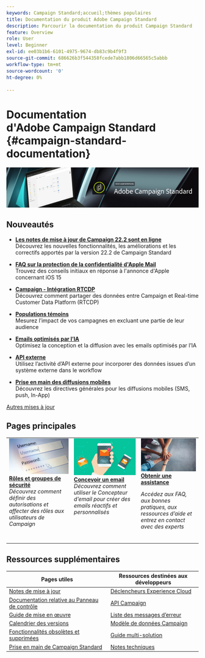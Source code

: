```yaml
---
keywords: Campaign Standard;accueil;thèmes populaires
title: Documentation du produit Adobe Campaign Standard
description: Parcourir la documentation du produit Campaign Standard
feature: Overview
role: User
level: Beginner
exl-id: ee03b1b6-6101-4975-9674-db83c9b4f9f3
source-git-commit: 686626b3f544358fcede7abb1806d66565c5abbb
workflow-type: tm+mt
source-wordcount: '0'
ht-degree: 0%

---
```


# Documentation d&#39;Adobe Campaign Standard {#campaign-standard-documentation}

![Adobe Campaign Standard](start/using/assets/do-not-localize/banner_acs_doc.jpg)

## Nouveautés

* **[Les notes de mise à jour de Campaign 22.2 sont en ligne](rn/using/release-notes.md)**<br/> Découvrez les nouvelles fonctionnalités, les améliorations et les correctifs apportés par la version 22.2 de Campaign Standard

* **[FAQ sur la protection de la confidentialité d&#39;Apple Mail](https://experienceleague.adobe.com/docs/deliverability-learn/deliverability-best-practice-guide/technotes/apple-mail-privacy-faq.html?lang=fr)**<br/> Trouvez des conseils initiaux en réponse à l&#39;annonce d&#39;Apple concernant iOS 15

* **[Campaign - Intégration RTCDP](integrating/using/get-started-sources-destinations.md)**<br/> Découvrez comment partager des données entre Campaign et Real-time Customer Data Platform (RTCDP)

* **[Populations témoins](sending/using/control-group.md)**<br/> Mesurez l’impact de vos campagnes en excluant une partie de leur audience

* **[Emails optimisés par l’IA](sending/using/predictive.md)**<br/> Optimisez la conception et la diffusion avec les emails optimisés par l’IA

* **[API externe](automating/using/external-api.md)**<br/> Utilisez l’activité d’API externe pour incorporer des données issues d’un système externe dans le workflow

* **[Prise en main des diffusions mobiles](https://helpx.adobe.com/fr/campaign/kb/acs-mobile.html)**<br/> Découvrez les directives générales pour les diffusions mobiles (SMS, push, In-App)

[Autres mises à jour](rn/using/documentation-updates.md)

## Pages principales

<table>
<tr>
  <td valign="top">
    <a href="administration/using/about-access-management.md">
      <img alt="Rôles" src="start/using/assets/roles.png"/>
    </a>
    <div>
    <a href="administration/using/about-access-management.md"><strong>Rôles et groupes de sécurité</strong></a>
    </div>
    <em>Découvrez comment définir des autorisations et affecter des rôles aux utilisateurs de Campaign</em>
    <br>
  </td>
  <td valign="top">
    <a href="designing/using/designing-content-in-adobe-campaign.md">
      <img alt="Concepteur" src="start/using/assets/design.png" />
    </a>
    <div>
    <a href="designing/using/designing-content-in-adobe-campaign.md"><strong>Concevoir un email</strong></a>
    </div>
    <em>Découvrez comment utiliser le Concepteur d’email pour créer des emails réactifs et personnalisés</em> <br>
  </td>
  <td valign="top">
       <img alt="Assistance" src="start/using/assets/do-not-localize/help.jpeg" />
    <div><a href="support.md">
    <strong>Obtenir une assistance</strong></a>
    </div>
    <p><em>Accédez aux FAQ, aux bonnes pratiques, aux ressources d’aide et entrez en contact avec des experts</em></p>
    <br>
  </td>
</tr>
</table>

## Ressources supplémentaires

| Pages utiles | Ressources destinées aux développeurs |
|---|---|
| [Notes de mise à jour](rn/using/release-notes.md) | [Déclencheurs Experience Cloud](integrating/using/about-adobe-experience-cloud-triggers.md) |
| [Documentation relative au Panneau de contrôle](https://experienceleague.adobe.com/docs/control-panel/using/control-panel-home.html?lang=fr) | [API Campaign](api/using/get-started-apis.md) |
| [Guide de mise en œuvre](https://helpx.adobe.com/fr/campaign/kb/campaign-standard-implementation-guide.html) | [Liste des messages d’erreur](https://experienceleague.adobe.com/developer/campaign-errors/error_codes.html) |
| [Calendrier des versions](rn/using/release-planning.md) | [Modèle de données Campaign](developing/using/datamodel-introduction.md) |
| [Fonctionnalités obsolètes et supprimées](rn/using/deprecated-features.md) | [Guide multi-solution](integrating/using/get-started-campaign-integrations.md) |
| [Prise en main de Campaign Standard](start/using/about-campaign-standard.md) | [Notes techniques](https://helpx.adobe.com/fr/campaign/kb/acs-article-list.html) |

